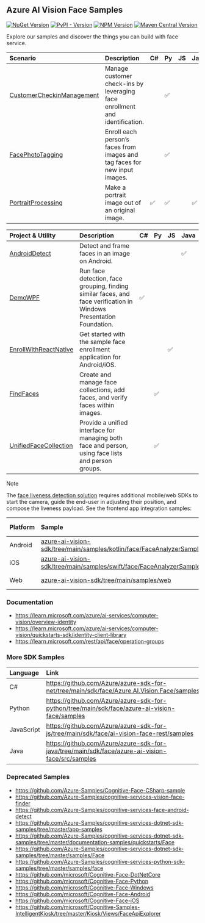 
## Azure AI Vision Face Samples

[![NuGet Version](https://img.shields.io/nuget/vpre/Azure.AI.Vision.Face)](https://aka.ms/azsdk-csharp-face-pkg)
[![PyPI - Version](https://img.shields.io/pypi/v/azure-ai-vision-face)](https://aka.ms/azsdk-python-face-pkg)
[![NPM Version](https://img.shields.io/npm/v/%40azure-rest%2Fai-vision-face)](https://www.npmjs.com/package/@azure-rest/ai-vision-face)
[![Maven Central Version](https://img.shields.io/maven-central/v/com.azure/azure-ai-vision-face)](https://central.sonatype.com/artifact/com.azure/azure-ai-vision-face)

Explore our samples and discover the things you can build with face service.

| Scenario | Description | C# | Py | JS | Java |
| :- | :- | :- | :- | :- | :- |
| [CustomerCheckinManagement](./Scenario-CustomerCheckinManagement) | Manage customer check-ins by leveraging face enrollment and identification. | | ✅ | | |
| [FacePhotoTagging](./Scenario-FacePhotoTagging) | Enroll each person’s faces from images and tag faces for new input images. | | ✅ | | |
| [PortraitProcessing](./Scenario-PortraitProcessing) | Make a portrait image out of an original image. | ✅ | ✅ | | ✅ |

| Project & Utility | Description | C# | Py | JS | Java |
| :- | :- | :- | :- | :- | :- |
| [AndroidDetect](./AndroidDetect) | Detect and frame faces in an image on Android. | | | | ✅ |
| [DemoWPF](./DemoWPF) | Run face detection, face grouping, finding similar faces, and face verification in Windows Presentation Foundation. | ✅ | | | |
| [EnrollWithReactNative](https://github.com/Azure-Samples/cognitive-services-FaceAPIEnrollmentSample) | Get started with the sample face enrollment application for Android/iOS. | | | ✅ | |
| [FindFaces](./FindFaces) | Create and manage face collections, add faces, and verify faces within images. | | ✅ | | |
| [UnifiedFaceCollection](./UnifiedFaceCollection) | Provide a unified interface for managing both face and person, using face lists and person groups. | | ✅ | | |

> [!NOTE]
> The [face liveness detection solution](https://learn.microsoft.com/azure/ai-services/computer-vision/tutorials/liveness) requires additional mobile/web SDKs to start the camera, guide the end-user in adjusting their position, and compose the liveness payload. See the frontend app integration samples:
>
> | Platform | Sample | Dependency (Client SDK) |
> | :- | :- | :- |
> | Android | [azure-ai-vision-sdk/tree/main/samples/kotlin/face/FaceAnalyzerSample](https://github.com/Azure-Samples/azure-ai-vision-sdk/tree/main/samples/kotlin/face/FaceAnalyzerSample) | [azure-ai-vision-faceanalyzer](https://azure.github.io/azure-sdk-for-android/azure-ai-vision-faceanalyzer/com/azure/android/ai/vision/faceanalyzer/package-summary.html) |
> | iOS | [azure-ai-vision-sdk/tree/main/samples/swift/face/FaceAnalyzerSample](https://github.com/Azure-Samples/azure-ai-vision-sdk/tree/main/samples/swift/face/FaceAnalyzerSample) | [AzureAIVisionFace](https://azure.github.io/azure-sdk-for-ios/AzureAIVisionFace/index.html) |
> | Web | [azure-ai-vision-sdk/tree/main/samples/web](https://github.com/Azure-Samples/azure-ai-vision-sdk/tree/main/samples/web) | azure-ai-vision-faceanalyzer |


### Documentation

* https://learn.microsoft.com/azure/ai-services/computer-vision/overview-identity
* https://learn.microsoft.com/azure/ai-services/computer-vision/quickstarts-sdk/identity-client-library
* https://learn.microsoft.com/rest/api/face/operation-groups


### More SDK Samples

| Language | Link |
| :- | :- |
| C# | https://github.com/Azure/azure-sdk-for-net/tree/main/sdk/face/Azure.AI.Vision.Face/samples |
| Python | https://github.com/Azure/azure-sdk-for-python/tree/main/sdk/face/azure-ai-vision-face/samples |
| JavaScript | https://github.com/Azure/azure-sdk-for-js/tree/main/sdk/face/ai-vision-face-rest/samples |
| Java | https://github.com/Azure/azure-sdk-for-java/tree/main/sdk/face/azure-ai-vision-face/src/samples |


### Deprecated Samples

* https://github.com/Azure-Samples/Cognitive-Face-CSharp-sample
* https://github.com/Azure-Samples/cognitive-services-vision-face-finder
* https://github.com/Azure-Samples/cognitive-services-face-android-detect
* https://github.com/Azure-Samples/cognitive-services-dotnet-sdk-samples/tree/master/app-samples
* https://github.com/Azure-Samples/cognitive-services-dotnet-sdk-samples/tree/master/documentation-samples/quickstarts/Face
* https://github.com/Azure-Samples/cognitive-services-dotnet-sdk-samples/tree/master/samples/Face
* https://github.com/Azure-Samples/cognitive-services-python-sdk-samples/tree/master/samples/face
* https://github.com/microsoft/Cognitive-Face-DotNetCore
* https://github.com/microsoft/Cognitive-Face-Python
* https://github.com/microsoft/Cognitive-Face-Windows
* https://github.com/microsoft/Cognitive-Face-Android
* https://github.com/microsoft/Cognitive-Face-iOS
* https://github.com/microsoft/Cognitive-Samples-IntelligentKiosk/tree/master/Kiosk/Views/FaceApiExplorer
